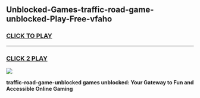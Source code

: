 
## Unblocked-Games-traffic-road-game-unblocked-Play-Free-vfaho
<h3>
<a href="https://premium76.site?title=traffic-road-game-unblocked&ref=15A">CLICK TO PLAY</a></h3>
<hr>

<h3>
<a href="https://premium76.site?title=traffic-road-game-unblocked&ref=15A">CLICK 2 PLAY</a>
  
</h3>

<a href="https://premium76.site?title=traffic-road-game-unblocked&ref=15A"><img src="https://clearcache.store/games.png"></a>


**traffic-road-game-unblocked games unblocked: Your Gateway to Fun and Accessible Online Gaming**
